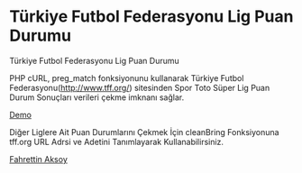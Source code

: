# Türkiye Futbol Federasyonu Lig Puan Durumu
Türkiye Futbol Federasyonu Lig Puan Durumu

PHP cURL, preg_match fonksiyonunu kullanarak Türkiye Futbol Federasyonu(http://www.tff.org/) sitesinden Spor Toto Süper Lig Puan Durum Sonuçları verileri çekme imknanı sağlar.

[Demo](http://www.fahrettinaksoy.com.tr/demo/league-scores.php)

Diğer Liglere Ait Puan Durumlarını Çekmek İçin cleanBring Fonksiyonuna tff.org URL Adrsi ve Adetini Tanımlayarak Kullanabilirsiniz.

[Fahrettin Aksoy](http://www.fahrettinaksoy.com.tr/blog/lig-puan-durum-botu-yapimi/)
